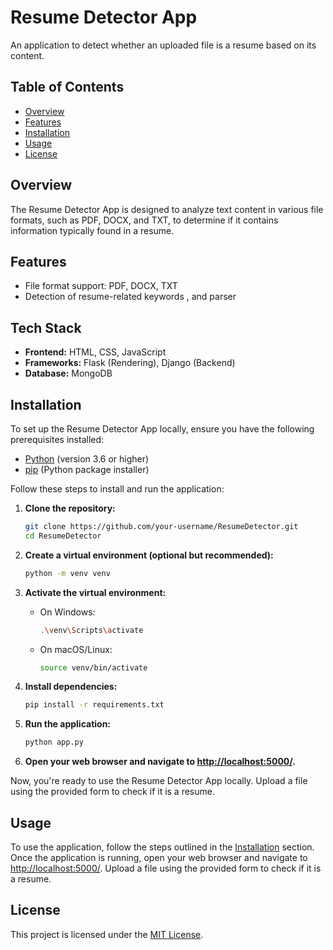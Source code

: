 # Resume Detector App

An application to detect whether an uploaded file is a resume based on its content.

## Table of Contents
- [Overview](#overview)
- [Features](#features)
- [Installation](#installation)
- [Usage](#usage)
- [License](#license)

## Overview

The Resume Detector App is designed to analyze text content in various file formats, such as PDF, DOCX, and TXT, to determine if it contains information typically found in a resume.

## Features

- File format support: PDF, DOCX, TXT
- Detection of resume-related keywords , and parser 

## Tech Stack

- **Frontend:** HTML, CSS, JavaScript
- **Frameworks:** Flask (Rendering), Django (Backend)
- **Database:** MongoDB

## Installation

To set up the Resume Detector App locally, ensure you have the following prerequisites installed:

- [Python](https://www.python.org/downloads/) (version 3.6 or higher)
- [pip](https://pip.pypa.io/en/stable/installation/) (Python package installer)

Follow these steps to install and run the application:

1. **Clone the repository:**

    ```bash
    git clone https://github.com/your-username/ResumeDetector.git
    cd ResumeDetector
    ```

2. **Create a virtual environment (optional but recommended):**

    ```bash
    python -m venv venv
    ```

3. **Activate the virtual environment:**

    - On Windows:

        ```bash
        .\venv\Scripts\activate
        ```

    - On macOS/Linux:

        ```bash
        source venv/bin/activate
        ```

4. **Install dependencies:**

    ```bash
    pip install -r requirements.txt
    ```

5. **Run the application:**

    ```bash
    python app.py
    ```

6. **Open your web browser and navigate to [http://localhost:5000/](http://localhost:5000/).**

Now, you're ready to use the Resume Detector App locally. Upload a file using the provided form to check if it is a resume.

## Usage

To use the application, follow the steps outlined in the [Installation](#installation) section. Once the application is running, open your web browser and navigate to [http://localhost:5000/](http://localhost:5000/). Upload a file using the provided form to check if it is a resume.

## License

This project is licensed under the [MIT License](LICENSE).
